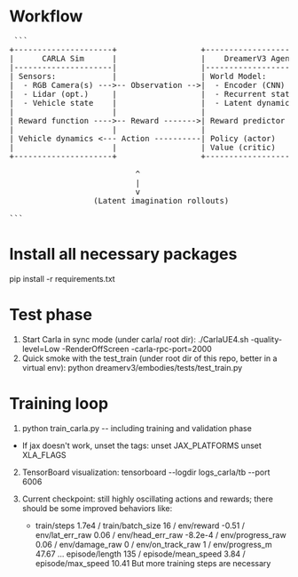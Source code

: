 # Workflow
<pre> ```
+---------------------+                  +----------------------+
|      CARLA Sim      |                  |    DreamerV3 Agent   |
|---------------------|                  |----------------------|
| Sensors:            |                  | World Model:         |
|  - RGB Camera(s) --->-- Observation -->|  - Encoder (CNN)     |
|  - Lidar (opt.)     |                  |  - Recurrent state   |
|  - Vehicle state    |                  |  - Latent dynamics   |
|                     |                  |                      |
| Reward function ---->-- Reward ------->| Reward predictor     |
|                     |                  |                      |
| Vehicle dynamics <--- Action ----------| Policy (actor)       |
|                     |                  | Value (critic)       |
+---------------------+                  +----------------------+

                           ^
                           |
                           v
                  (Latent imagination rollouts)

``` </pre>

# Install all necessary packages
pip install -r requirements.txt

# Test phase
1. Start Carla in sync mode (under carla/ root dir):
    ./CarlaUE4.sh -quality-level=Low -RenderOffScreen -carla-rpc-port=2000
2. Quick smoke with the test_train (under root dir of this repo, better in a virtual env):
    python dreamerv3/embodies/tests/test_train.py

# Training loop
1. python train_carla.py   -- including training and validation phase
* If jax doesn't work, unset the tags:
    unset JAX_PLATFORMS
    unset XLA_FLAGS
2. TensorBoard visualization:
    tensorboard --logdir logs_carla/tb --port 6006

3. Current checkpoint: still highly oscillating actions and rewards; there should be some improved behaviors like:
    - train/steps 1.7e4 / train/batch_size 16 / env/reward -0.51 / env/lat_err_raw 0.06 / env/head_err_raw -8.2e-4 / env/progress_raw 0.06 / env/damage_raw 0 / env/on_track_raw 1 / env/progress_m 47.67    ...    episode/length 135 / episode/mean_speed 3.84 / episode/max_speed 10.41
   But more training steps are necessary
